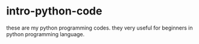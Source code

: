 # intro-python-code
these are my python programming codes.
they very useful for beginners in python programming language.
